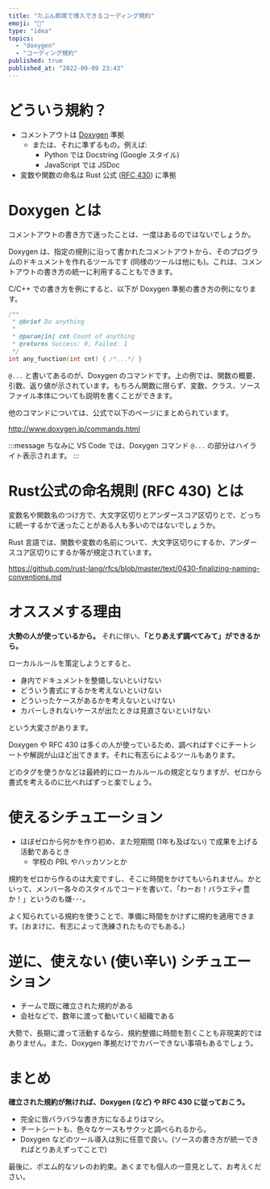 ```yaml
---
title: "たぶん即席で導入できるコーディング規約"
emoji: "📜"
type: "idea"
topics:
  - "doxygen"
  - "コーディング規約"
published: true
published_at: "2022-09-09 23:43"
---
```


# どういう規約？

* コメントアウトは [Doxygen](http://www.doxygen.jp/commands.html) 準拠
  * または、それに準ずるもの。例えば:
    * Python では Docstring (Google スタイル)
    * JavaScript では JSDoc
* 変数や関数の命名は Rust 公式 ([RFC 430](https://github.com/rust-lang/rfcs/blob/master/text/0430-finalizing-naming-conventions.md)) に準拠

# Doxygen とは

コメントアウトの書き方で迷ったことは、一度はあるのではないでしょうか。

Doxygen は、指定の規則に沿って書かれたコメントアウトから、そのプログラムのドキュメントを作れるツールです (同様のツールは他にも)。これは、コメントアウトの書き方の統一に利用することもできます。

C/C++ での書き方を例にすると、以下が Doxygen 準拠の書き方の例になります。

```c
/**
 * @brief Do anything
 *
 * @param[in] cnt Count of anything
 * @returns Success: 0, Failed: 1
 */
int any_function(int cnt) { /*...*/ }
```

`@...` と書いてあるのが、Doxygen のコマンドです。上の例では、関数の概要、引数、返り値が示されています。もちろん関数に限らず、変数、クラス、ソースファイル本体についても説明を書くことができます。

他のコマンドについては、公式で以下のページにまとめられています。

http://www.doxygen.jp/commands.html

:::message
ちなみに VS Code では、Doxygen コマンド `@...` の部分はハイライト表示されます。
:::

# Rust公式の命名規則 (RFC 430) とは

変数名や関数名のつけ方で、大文字区切りとアンダースコア区切りとで、どっちに統一するかで迷ったことがある人も多いのではないでしょうか。

Rust 言語では、関数や変数の名前について、大文字区切りにするか、アンダースコア区切りにするか等が規定されています。

https://github.com/rust-lang/rfcs/blob/master/text/0430-finalizing-naming-conventions.md

# オススメする理由

**大勢の人が使っているから。** それに伴い、**「とりあえず調べてみて」ができるから。**

ローカルルールを策定しようとすると、

* 身内でドキュメントを整備しないといけない
* どういう書式にするかを考えないといけない
* どういったケースがあるかを考えないといけない
* カバーしきれないケースが出たときは見直さないといけない

という大変さがあります。

Doxygen や RFC 430 は多くの人が使っているため、調べればすぐにチートシートや解説が山ほど出てきます。それに有志らによるツールもあります。

どのタグを使うかなどは最終的にローカルルールの規定となりますが、ゼロから書式を考えるのに比べればずっと楽でしょう。

# 使えるシチュエーション

* ほぼゼロから何かを作り初め、また短期間 (1年も及ばない) で成果を上げる活動であるとき
  * 学校の PBL やハッカソンとか

規約をゼロから作るのは大変ですし、そこに時間をかけてもいられません。かといって、メンバー各々のスタイルでコードを書いて、「わーお！バラエティ豊か！」というのも嫌･･･。

よく知られている規約を使うことで、準備に時間をかけずに規約を適用できます。(おまけに、有志によって洗練されたものでもある。)

# 逆に、使えない (使い辛い) シチュエーション

* チームで既に確立された規約がある
* 会社などで、数年に渡って動いていく組織である

大勢で、長期に渡って活動するなら、規約整備に時間を割くことも非現実的ではありません。また、Doxygen 準拠だけでカバーできない事項もあるでしょう。

# まとめ

**確立された規約が無ければ、Doxygen (など) や RFC 430 に従っておこう。**

* 完全に皆バラバラな書き方になるよりはマシ。
* チートシートも、色々なケースもサクッと調べられるから。
* Doxygen などのツール導入は別に任意で良い。(ソースの書き方が統一できればとりあえずってことで)

最後に、ポエム的なソレのお約束。あくまでも個人の一意見として、お考えください。
